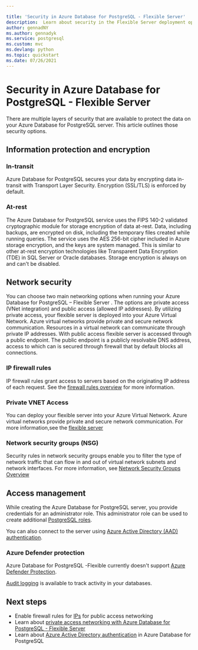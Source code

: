 ```yaml
---

title: 'Security in Azure Database for PostgreSQL - Flexible Server'
description:  Learn about security in the Flexible Server deployment option for Azure Database for PostgreSQL - Flexible Server
author: gennadNY 
ms.author: gennadyk
ms.service: postgresql
ms.custom: mvc
ms.devlang: python
ms.topic: quickstart
ms.date: 07/26/2021
---
```



# Security in Azure Database for PostgreSQL - Flexible Server

There are multiple layers of security that are available to protect the data on your Azure Database for PostgreSQL server. This article outlines those security options.

## Information protection and encryption

### In-transit
 Azure Database for PostgreSQL secures your data by encrypting data in-transit with Transport Layer Security. Encryption (SSL/TLS) is enforced by default.

### At-rest
The Azure Database for PostgreSQL service uses the FIPS 140-2 validated cryptographic module for storage encryption of data at-rest. Data, including backups, are encrypted on disk, including the temporary files created while running queries. The service uses the AES 256-bit cipher included in Azure storage encryption, and the keys are system managed. This is similar to other at-rest encryption technologies like Transparent Data Encryption (TDE) in SQL Server or Oracle databases. Storage encryption is always on and can't be disabled.


## Network security

You can choose two main networking options when running your Azure Database for PostgreSQL – Flexible Server . The options are private access (VNet integration) and public access (allowed IP addresses). By utilizing private access,  your flexible server is deployed into your   Azure Virtual Network. Azure virtual networks provide private and secure network communication. Resources in a virtual network can communicate through private IP addresses.
With public access flexible server is accessed through a public endpoint. The public endpoint is a publicly resolvable DNS address, access to which can is secured through firewall that by default blocks all connections. 



### IP firewall rules
IP firewall rules grant access to servers based on the originating IP address of each request. See the [firewall rules overview](concepts-firewall-rules.md) for more information.


### Private VNET Access
You can deploy your flexible server into your Azure Virtual Network. Azure virtual networks provide private and secure network communication. For more information,see the [flexible server](concepts-networking.md)

### Network security groups (NSG)
Security rules in network security groups enable you to filter the type of network traffic that can flow in and out of virtual network subnets and network interfaces.  For more information, see [Network Security Groups Overview](../../virtual-network/network-security-groups-overview.md)

## Access management

While creating the Azure Database for PostgreSQL server, you provide credentials for an administrator role. This administrator role can be used to create additional [PostgreSQL roles](https://www.postgresql.org/docs/current/user-manag.html).

You can also connect to the server using [Azure Active Directory (AAD) authentication](../concepts-aad-authentication.md).


### Azure Defender protection

 Azure Database for PostgreSQL -Flexible currently doesn't support [Azure Defender Protection](../../security-center/azure-defender.md). 


[Audit logging](../concepts-audit.md) is available to track activity in your databases. 


## Next steps
  - Enable firewall rules for [IPs](concepts-firewall-rules.md) for public access networking
  - Learn about [private access networking with Azure Database for PostgreSQL - Flexible Server](concepts-networking.md)
  - Learn about [Azure Active Directory authentication](../concepts-aad-authentication.md) in Azure Database for PostgreSQL
